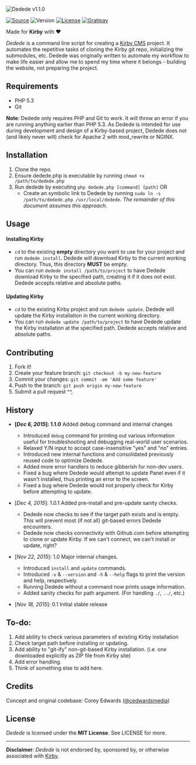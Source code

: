 ![Dedede v1.1.0](https://cdn.cedwardsmedia.com/images/dedede/dededelogo.png "Dedede Logo")


[![Source](https://img.shields.io/badge/source-cedwardsmedia/dedede-blue.svg?style=flat-square "Source")](https://www.github.com/cedwardsmedia/dedede)
![Version](https://img.shields.io/badge/version-1.1.0-brightgreen.svg?style=flat-square)
[![License](https://img.shields.io/badge/license-MIT-lightgrey.svg?style=flat-square "License")](./LICENSE)
[![Gratipay](https://img.shields.io/gratipay/cedwardsmedia.svg?style=flat-square "License")](https://gratipay.com/~cedwardsmedia/)

Made for **Kirby** with **♥**

_Dedede_ is a command line script for creating a [Kirby CMS](http://www.getkirby.com/) project. It automates the repetitive tasks of cloning the Kirby git repo, initializing the submodules, etc. Dedede was originally written to automate my workflow to make life easier and allow me to spend my time where it belongs - building the website, not preparing the project.

## Requirements
 - PHP 5.3
 - Git

**Note**: Dedede only requires PHP and Git to work. It will throw an error if you are running anything earlier than PHP 5.3. As Dedede is intended for use during development and design of a Kirby-based project, Dedede does not (and likely never will) check for Apache 2 with mod_rewrite or NGINX.

## Installation

1. Clone the repo.
2. Ensure dedede.php is executable by running `chmod +x /path/to/dedede.php`
3. Run dedede by executing `php dedede.php [command] [path]` OR
   - Create an symbolic link to Dedede by running `sudo ln -s /path/to/dedede.php /usr/local/dedede`. _The remainder of this document assumes this approach._

## Usage

#### Installing Kirby
- `cd` to the existing **empty** directory you want to use for your project and run `dedede install`. Dedede will download Kirby to the current working directory. Thus, this directory **MUST** be empty.
- You can run `dedede install /path/to/project` to have Dedede download Kirby to the specified path, creating it if it does not exist. Dedede accepts relative and absolute paths.

#### Updating Kirby
- `cd` to the existing Kirby project and run `dedede update`. Dedede will update the Kirby installation in the current working directory.
- You can run `dedede update /path/to/project` to have Dedede update the Kirby installation at the specified path. Dedede accepts relative and absolute paths.

## Contributing

1. Fork it!
2. Create your feature branch: `git checkout -b my-new-feature`
3. Commit your changes: `git commit -am 'Add some feature'`
4. Push to the branch: `git push origin my-new-feature`
5. Submit a pull request ^^,

## History

- **[_Dec 6, 2015_]: 1.1.0** Added debug command and internal changes
  - Introduced `debug` command for printing out various information useful for troubleshooting and debugging real-world user scenarios.
  - Relaxed Y/N input to accept case-insensitive "yes" and "no" entries.
  - Introduced new internal functions and consolidated previously reused code to optimize Dedede.
  - Added more error handlers to reduce gibberish for non-dev users.
  - Fixed a bug where Dedede would attempt to update Panel even if it wasn't installed, thus printing an error to the screen.
  - Fixed a bug where Dedede would not properly check for Kirby before attempting to update.


- [_Dec 4, 2015_]: 1.0.1 Added pre-install and pre-update sanity checks.
   - Dedede now checks to see if the target path exists and is empty. This will prevent most (if not all) git-based errors Dedede encounters.
   - Dedede now checks connectivity with Github.com before attempting to clone or update Kirby. If we can't connect, we can't install or update, right?


- [_Nov 22, 2015_]: 1.0 Major internal changes.
   - Introduced `install` and `update` commands.
   - Introduced `-v` & `--version` and `-h` & `--help` flags to print the version and help, respectively.
   - Running Dedede without a command now prints usage information.
   - Added sanity checks for path argument. (For handling `./`, `../`, etc.)


- [_Nov 18, 2015_]: 0.1 Initial stable release

## To-do:

1. Add ability to check various parameters of existing Kirby installation
2. Check target path before installing or updating.
3. Add ability to "git-ify" non-git-based Kirby installation. (i.e. one downloaded explicitly as ZIP file from Kirby site)
4. Add error handling.
5. Think of something else to add here.


## Credits
Concept and original codebase: Corey Edwards ([@cedwardsmedia](https://www.twitter.com/cedwardsmedia))

## License
_Dedede_ is licensed under the **MIT License**. See LICENSE for more.

---
**Disclaimer**: _Dedede_ is not endorsed by, sponsored by, or otherwise associated with [Kirby](http://www.getkirby.com).
